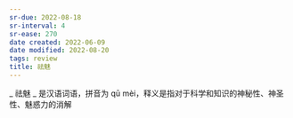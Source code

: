 ```yaml
---
sr-due: 2022-08-18
sr-interval: 4
sr-ease: 270
date created: 2022-06-09
date modified: 2022-08-20
tags: review
title: 祛魅
---
```


_ 祛魅 _ 是汉语词语，拼音为 qū mèi，释义是指对于科学和知识的神秘性、神圣性、魅惑力的消解
